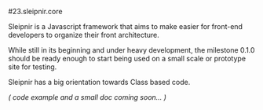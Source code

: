 #23.sleipnir.core

Sleipnir is a Javascript framework that aims to make easier for front-end developers to organize their front architecture.

While still in its beginning and under heavy development, the milestone 0.1.0 should be ready enough to start being used on a small scale or prototype site for testing.

Sleipnir has a big orientation towards Class based code.


*( code example and a small doc coming soon... )*